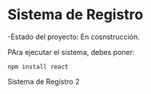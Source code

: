 <h1>Sistema de Registro</h1>

-Estado del proyecto: En cosnstrucción.

PAra ejecutar el sistema, debes poner: 

```npm install react```

Sistema de Registro 2
